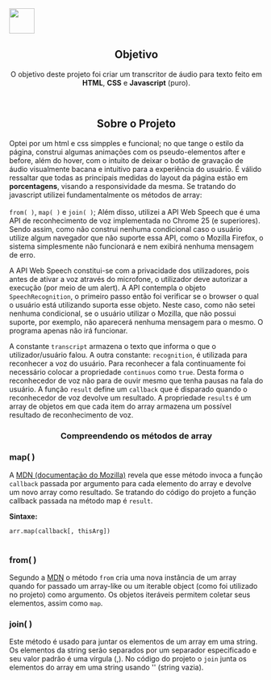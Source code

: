 <img src="https://cdn.pixabay.com/photo/2015/04/23/17/41/javascript-736400_960_720.png" height="50" width="50"/>

<h2 align="center">Objetivo</h2>
  <p align="center">O objetivo deste projeto foi criar um transcritor de áudio para texto feito em <b>HTML</b>, <b>CSS</b> e <b>Javascript</b> (puro).</p><br>
  
  <h2 align="center">Sobre o Projeto</h2> 

<p>Optei por um html e css simpples e funcional; no que tange o estilo da página, construi algumas animações com os pseudo-elementos after e before, além do hover, com o intuito de deixar o botão de gravação de áudio visualmente bacana e intuitivo para a experiência do usuário. É válido ressaltar que todas as principais medidas do layout da página estão em <b>porcentagens</b>, visando a responsividade da mesma. Se tratando do javascript utilizei fundamentalmente os métodos de array:<br></br> <code>from( )</code>, <code>map( )</code> e <code>join( )</code>; Além disso, utilizei a API Web Speech que é uma API de reconhecimento de voz implementada no Chrome 25 (e superiores). Sendo assim, como não construi nenhuma condicional caso o usuário utilize algum navegador que não suporte essa API, como o Mozilla Firefox, o sistema simplesmente não funcionará e nem exibirá nenhuma mensagem de erro.</p>
    

<p>A API Web Speech constitui-se com a privacidade dos utilizadores, pois antes de ativar a voz através do microfone, o utilizador deve autorizar a execução (por meio de um alert). A API contempla o objeto <code>SpeechRecognition</code>, o primeiro passo então foi verificar se o browser o qual o usuário está utilizando suporta esse objeto. Neste caso, como não setei nenhuma condicional, se o usuário utilizar o Mozilla, que não possui suporte, por exemplo, não aparecerá nenhuma mensagem para o mesmo. O programa apenas não irá funcionar.</p>

   <p>A constante <code>transcript</code> armazena o texto que informa o que o utilizador/usuário falou. A outra constante: <code>recognition</code>, é utilizada para reconhecer a voz do usuário. Para reconhecer a fala continuamente foi necessário colocar a propriedade <code>continuos</code> como <code>true</code>. Desta forma o reconhecedor de voz não para de ouvir mesmo que tenha pausas na fala do usuário. A função <code>result</code> define um <code>callback</code> que é disparado quando o reconhecedor de voz devolve um resultado. A propriedade <code>results</code> é um array de objetos em que cada item do array armazena um possível resultado de reconhecimento de voz.</p>

<h3 align="center">Compreendendo os métodos de array</h3>
  <h3>map( )</h3>
    <p>A <a href="https://developer.mozilla.org/pt-BR/docs/Web/JavaScript/Reference/Global_Objects/Array/map">MDN (documentação do Mozilla)</a> revela que esse método invoca a função <code>callback</code> passada por argumento para cada elemento do array e devolve um novo array como resultado. Se tratando do código do projeto a função callback passada na método map é <code>result</code>.</p>
    
<p><b>Sintaxe:</b><p>

<code>arr.map(callback[, thisArg])</code><br></br>
  <h3>from( )</h3>
 <p>Segundo a <a href="https://developer.mozilla.org/pt-BR/docs/Web/JavaScript/Reference/Global_Objects/Array/from">MDN</a> o método <code>from</code> cria uma nova instância de um array quando for passado um array-like ou um iterable object (como foi utilizado no projeto) como argumento. Os objetos iteráveis permitem coletar seus elementos, assim como <code>map</code>.
  <h3>join( )</h3>
    <p>Este método é usado para juntar os elementos de um array em uma string. Os elementos da string serão separados por um separador especificado e seu valor padrão é uma vírgula (,). No código do projeto o <code>join</code> junta os elementos do array em uma string usando '' (string vazia).</p>
<br></br>
<br></br>


  
